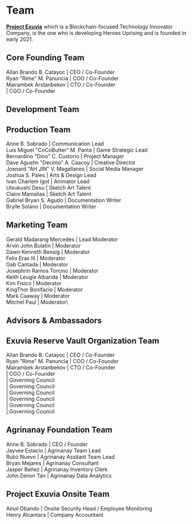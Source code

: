 # Team

[**Project Exuvia**](https://exuvia.network) which is a Blockchain-focused Technology Innovator Company, is the one who is developing Heroes Uprising and is founded in early 2021.



## Core Founding Team

Allan Brando B. Catayoc | CEO / Co-Founder\
Ryan "Rime" M. Panuncia | COO / Co-Founder\
Mairambek Arstanbekov | CTO / Co-Founder\
&#x20;\| CGO / Co-Founder

## Development Team



## Production Team

Anne B. Sobrado | Communication Lead\
Luis Miguel "CoCoButter" M. Panta | Game Strategic Lead\
Bernardino "Dino" C. Custorio | Project Manager\
Dave Agustin "Decimo" A. Caacoy | Creative Director\
Joenard "AH JIN" V. Magallanes | Social Media Manager\
Joshua S. Pales | Arts & Design Lead\
Ivan Charlem Igot | Animator Lead \
Utsukushi Desu | Sketch Art Talent \
Claire Mamalias | Sketch Art Talent \
Gabriel Bryan S. Agudo | Documentation Writer\
Brylle Solano | Documentation Writer

## Marketing Team

Gerald Madarang Mercedes | Lead Moderator\
Arvin John Bulatin | Moderator\
Dawn Kenneth Bensig | Moderator\
Felix Eras III | Moderator\
Gab Cantada | Moderator\
Josephrin Ramos Torcino | Moderator\
Keith Leugie Albarida | Moderator\
Kim Fisico | Moderator\
KingThor Bonifacio | Moderator\
Mark Caaway | Moderator\
Mitchel Paul | Moderator\


## Advisors & Ambassadors&#x20;

## Exuvia Reserve Vault Organization Team

Allan Brando B. Catayoc | CEO / Co-Founder\
Ryan "Rime" M. Panuncia | COO / Co-Founder\
Mairambek Arstanbekov | CTO / Co-Founder\
&#x20;\| CGO / Co-Founder\
&#x20;\| Governing Council\
&#x20;\| Governing Council\
&#x20;\| Governing Council\
&#x20;\| Governing Council\
&#x20;\| Governing Council\
&#x20;\| Governing Council

## Agrinanay Foundation Team

Anne B. Sobrado | CEO / Founder\
Jayvee Estacio | Agrinanay Team Lead\
Rubz Nuevo | Agrinanay Assitant Team Lead\
Bryan Mejares | Agrinanay Consultant\
Jasper Bañez | Agrinanay Inventory Clerk\
John Zenon Tan | Agrinanay Data Analytics

## Project Exuvia Onsite Team

Ainol Obando | Onsite Security Head / Employee Monitoring\
Henry Alcantara | Company Accountant
